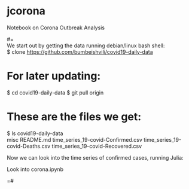 # jcorona
Notebook on Corona Outbreak Analysis

#=                                                                                                                             
We start out by getting the data running debian/linux bash shell:                                                              
$ clone https://github.com/bumbeishvili/covid19-daily-data                                                                     
# For later updating:
$ cd covid19-daily-data
$ git pull origin
# These are the files we get:                                                                                                 
$ ls covid19-daily-data                                                                                                        
misc  README.md  time_series_19-covid-Confirmed.csv  time_series_19-covid-Deaths.csv  time_series_19-covid-Recovered.csv       
                                                                                                                               
Now we can look into the time series of confirmed cases, running Julia:                                                        

Look into corona.ipynb

=#